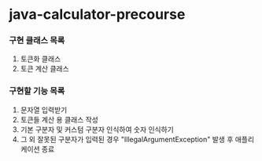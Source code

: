 # java-calculator-precourse

### 구현 클래스 목록
1. 토큰화 클래스
2. 토큰 계산 클래스

### 구현할 기능 목록
1. 문자열 입력받기
2. 토큰들 계산 용 클래스 작성
3. 기본 구분자 및 커스텀 구분자 인식하여 숫자 인식하기
3. 그 외 잘못된 구분자가 입력된 경우 "IllegalArgumentException" 발생 후 애플리케이션 종료